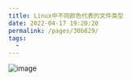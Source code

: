 ```yaml
---
title: Linux中不同颜色代表的文件类型
date: 2022-04-17 19:20:20
permalink: /pages/30b829/
tags:
  - 
---
```

![image](https://cdn.jsdelivr.net/gh/JimFKppt/Pictures@master/static_files/img/image.png)

